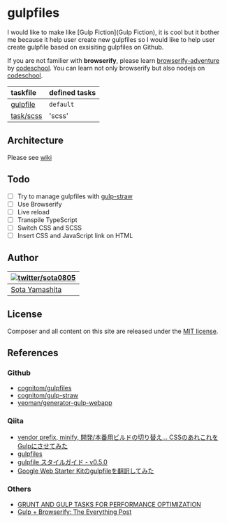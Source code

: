 gulpfiles
=========

I would like to make like [Gulp Fiction](Gulp Fiction), it is cool but it bother me because it help user create new gulpfiles so I would like to help user create gulpfile based on exsisiting gulpfiles on Github.

If you are not familier with **browserify**, please learn [browserify-adventure](https://github.com/substack/browserify-adventure) by [codeschool](http://nodeschool.io/). You can learn not only browserify but also nodejs on [codeschool](http://nodeschool.io/).

| taskfile | defined tasks |
| :-- | :-- |
| [gulpfile](gulpfile.js) | `default` |
| [task/scss](task/scss.js) | 'scss' |

## Architecture

Please see [wiki]()

## Todo

- [ ] Try to manage gulpfiles with [gulp-straw](https://github.com/cognitom/gulp-straw)
- [ ] Use Browserify
- [ ] Live reload
- [ ] Transpile TypeScript
- [ ] Switch CSS and SCSS
- [ ] Insert CSS and JavaScript link on HTML

## Author

| [![twitter/sota0805](http://2.gravatar.com/avatar/1819ffcc36875ddbf8df81532d832a2b?s=70)](http://twitter.com/sota0805 "Follow @sota0805 on Twitter") |
|---|
| [Sota Yamashita](http://sota0805.github.io/) |

## License

Composer and all content on this site are released under the [MIT license](LICENSE).

## References

### Github

- [cognitom/gulpfiles](https://github.com/cognitom/gulpfiles)
- [cognitom/gulp-straw](https://github.com/cognitom/gulp-straw)
- [yeoman/generator-gulp-webapp](https://github.com/yeoman/generator-gulp-webapp)

### Qiita

- [vendor prefix, minify, 開発/本番用ビルドの切り替え... CSSのあれこれをGulpにさせてみた](http://qiita.com/tokimari/items/8cb648e06c4db072e7aa)
- [gulpfiles](http://qiita.com/cognitom/items/dfbac22c02a7ffa957aa)
- [gulpfile スタイルガイド - v0.5.0](http://qiita.com/cognitom/items/045c8596a30aa5ab8a47)
- [Google Web Starter Kitのgulpfileを翻訳してみた](http://qiita.com/chee/items/5cc8bc318f6407e47a4c)

### Others

- [GRUNT AND GULP TASKS FOR PERFORMANCE OPTIMIZATION](http://yeoman.io/blog/performance-optimization.html)
- [Gulp + Browserify: The Everything Post](http://viget.com/extend/gulp-browserify-starter-faq)



